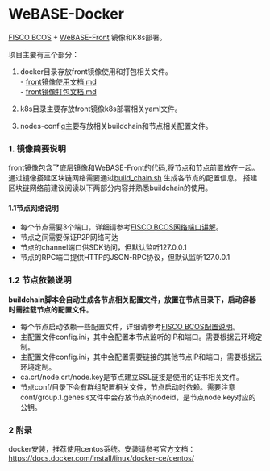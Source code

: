 
# WeBASE-Docker
 [FISCO BCOS](https://github.com/FISCO-BCOS/FISCO-BCOS) + [WeBASE-Front](https://github.com/WeBankFinTech/WeBASE-Front) 镜像和K8s部署。
 
  项目主要有三个部分：
  1. docker目录存放front镜像使用和打包相关文件。  
    - [front镜像使用文档.md](docker/front-instll.md)   
    - [front镜像打包文档.md](docker/front-build.md)
  
  2. k8s目录主要存放front镜像k8s部署相关yaml文件。
  3. nodes-config主要存放相关buildchain和节点相关配置文件。
 
 ### 1. 镜像简要说明
 front镜像包含了底层镜像和WeBASE-Front的代码,将节点和节点前置放在一起。通过镜像搭建区块链网络需要通过[build_chain.sh](https://fisco-bcos-documentation.readthedocs.io/zh_CN/latest/docs/manual/build_chain.html) 生成各节点的配置信息。
 搭建区块链网络前建议阅读以下两部分内容并熟悉buildchain的使用。

 #### 1.1节点网络说明
 
 - 每个节点需要3个端口，详细请参考[FISCO BCOS网络端口讲解](https://mp.weixin.qq.com/s/IiHsPlxmvEEBTC84n27I9A)。
 - 节点之间需要保证P2P网络可达
 - 节点的channel端口供SDK访问，但默认监听127.0.0.1
 - 节点的RPC端口提供HTTP的JSON-RPC协议，但默认监听127.0.0.1
 
 ### 1.2 节点依赖说明
 
 **buildchain脚本会自动生成各节点相关配置文件，放置在节点目录下，启动容器时需挂载节点的配置文件**。
 
 - 每个节点启动依赖一些配置文件，详细请参考[FISCO BCOS配置说明](https://mp.weixin.qq.com/s/3RGTRvheSr5P1nXbmAjl2g)。
 - 主配置文件config.ini，其中会配置本节点监听的IP和端口。需要根据云环境定制。
 - 主配置文件config.ini，其中会配置需要链接的其他节点IP和端口，需要根据云环境定制。
 - ca.crt/node.crt/node.key是节点建立SSL链接是使用的证书相关文件。
 - 节点conf/目录下会有群组配置相关文件，节点启动时依赖。需要注意conf/group.1.genesis文件中会存放节点的nodeid，是节点node.key对应的公钥。
 

 ### 2 附录
  docker安装，推荐使用centos系统。安装请参考官方文档：https://docs.docker.com/install/linux/docker-ce/centos/
 


